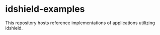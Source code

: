 # idshield-examples
This repository hosts reference implementations of applications utilizing idshield.
